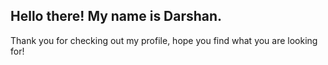 ## Hello there! My name is Darshan.
Thank you for checking out my profile, hope you find what you are looking for!  

<!-- ### My tech workflow
Neovim |   DWM   | Arch Linux  
Java   | Flutter | TypeScript  
Python | Tensorflow 
 -->
<!--
**Darshan-H-E/Darshan-H-E** is a ✨ _special_ ✨ repository because its `README.md` (this file) appears on your GitHub profile.

Here are some ideas to get you started:

- 🔭 I’m currently working on ...
- 🌱 I’m currently learning ...
- 👯 I’m looking to collaborate on ...
- 🤔 I’m looking for help with ...
- 💬 Ask me about ...
- 📫 How to reach me: ...
- 😄 Pronouns: ...
- ⚡ Fun fact: ...
-->
